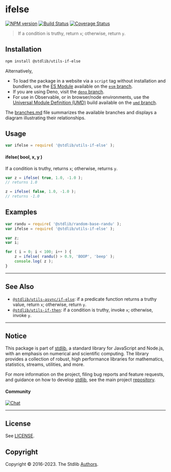 <!--

@license Apache-2.0

Copyright (c) 2018 The Stdlib Authors.

Licensed under the Apache License, Version 2.0 (the "License");
you may not use this file except in compliance with the License.
You may obtain a copy of the License at

   http://www.apache.org/licenses/LICENSE-2.0

Unless required by applicable law or agreed to in writing, software
distributed under the License is distributed on an "AS IS" BASIS,
WITHOUT WARRANTIES OR CONDITIONS OF ANY KIND, either express or implied.
See the License for the specific language governing permissions and
limitations under the License.

-->

# ifelse

[![NPM version][npm-image]][npm-url] [![Build Status][test-image]][test-url] [![Coverage Status][coverage-image]][coverage-url] <!-- [![dependencies][dependencies-image]][dependencies-url] -->

> If a condition is truthy, return `x`; otherwise, return `y`.

<!-- Section to include introductory text. Make sure to keep an empty line after the intro `section` element and another before the `/section` close. -->

<section class="intro">

</section>

<!-- /.intro -->

<!-- Package usage documentation. -->

<section class="installation">

## Installation

```bash
npm install @stdlib/utils-if-else
```

Alternatively,

-   To load the package in a website via a `script` tag without installation and bundlers, use the [ES Module][es-module] available on the [`esm` branch][esm-url].
-   If you are using Deno, visit the [`deno` branch][deno-url].
-   For use in Observable, or in browser/node environments, use the [Universal Module Definition (UMD)][umd] build available on the [`umd` branch][umd-url].

The [branches.md][branches-url] file summarizes the available branches and displays a diagram illustrating their relationships.

</section>

<section class="usage">

## Usage

```javascript
var ifelse = require( '@stdlib/utils-if-else' );
```

#### ifelse( bool, x, y )

If a condition is truthy, returns `x`; otherwise, returns `y`.

```javascript
var z = ifelse( true, 1.0, -1.0 );
// returns 1.0

z = ifelse( false, 1.0, -1.0 );
// returns -1.0
```

</section>

<!-- /.usage -->

<!-- Package usage notes. Make sure to keep an empty line after the `section` element and another before the `/section` close. -->

<section class="notes">

</section>

<!-- /.notes -->

<!-- Package usage examples. -->

<section class="examples">

## Examples

<!-- eslint no-undef: "error" -->

```javascript
var randu = require( '@stdlib/random-base-randu' );
var ifelse = require( '@stdlib/utils-if-else' );

var z;
var i;

for ( i = 0; i < 100; i++ ) {
    z = ifelse( randu() > 0.9, 'BOOP', 'beep' );
    console.log( z );
}
```

</section>

<!-- /.examples -->

<!-- Section to include cited references. If references are included, add a horizontal rule *before* the section. Make sure to keep an empty line after the `section` element and another before the `/section` close. -->

<section class="references">

</section>

<!-- /.references -->

<!-- Section for related `stdlib` packages. Do not manually edit this section, as it is automatically populated. -->

<section class="related">

* * *

## See Also

-   <span class="package-name">[`@stdlib/utils-async/if-else`][@stdlib/utils/async/if-else]</span><span class="delimiter">: </span><span class="description">if a predicate function returns a truthy value, return `x`; otherwise, return `y`.</span>
-   <span class="package-name">[`@stdlib/utils-if-then`][@stdlib/utils/if-then]</span><span class="delimiter">: </span><span class="description">if a condition is truthy, invoke `x`; otherwise, invoke `y`.</span>

</section>

<!-- /.related -->

<!-- Section for all links. Make sure to keep an empty line after the `section` element and another before the `/section` close. -->


<section class="main-repo" >

* * *

## Notice

This package is part of [stdlib][stdlib], a standard library for JavaScript and Node.js, with an emphasis on numerical and scientific computing. The library provides a collection of robust, high performance libraries for mathematics, statistics, streams, utilities, and more.

For more information on the project, filing bug reports and feature requests, and guidance on how to develop [stdlib][stdlib], see the main project [repository][stdlib].

#### Community

[![Chat][chat-image]][chat-url]

---

## License

See [LICENSE][stdlib-license].


## Copyright

Copyright &copy; 2016-2023. The Stdlib [Authors][stdlib-authors].

</section>

<!-- /.stdlib -->

<!-- Section for all links. Make sure to keep an empty line after the `section` element and another before the `/section` close. -->

<section class="links">

[npm-image]: http://img.shields.io/npm/v/@stdlib/utils-if-else.svg
[npm-url]: https://npmjs.org/package/@stdlib/utils-if-else

[test-image]: https://github.com/stdlib-js/utils-if-else/actions/workflows/test.yml/badge.svg?branch=main
[test-url]: https://github.com/stdlib-js/utils-if-else/actions/workflows/test.yml?query=branch:main

[coverage-image]: https://img.shields.io/codecov/c/github/stdlib-js/utils-if-else/main.svg
[coverage-url]: https://codecov.io/github/stdlib-js/utils-if-else?branch=main

<!--

[dependencies-image]: https://img.shields.io/david/stdlib-js/utils-if-else.svg
[dependencies-url]: https://david-dm.org/stdlib-js/utils-if-else/main

-->

[chat-image]: https://img.shields.io/gitter/room/stdlib-js/stdlib.svg
[chat-url]: https://gitter.im/stdlib-js/stdlib/

[stdlib]: https://github.com/stdlib-js/stdlib

[stdlib-authors]: https://github.com/stdlib-js/stdlib/graphs/contributors

[umd]: https://github.com/umdjs/umd
[es-module]: https://developer.mozilla.org/en-US/docs/Web/JavaScript/Guide/Modules

[deno-url]: https://github.com/stdlib-js/utils-if-else/tree/deno
[umd-url]: https://github.com/stdlib-js/utils-if-else/tree/umd
[esm-url]: https://github.com/stdlib-js/utils-if-else/tree/esm
[branches-url]: https://github.com/stdlib-js/utils-if-else/blob/main/branches.md

[stdlib-license]: https://raw.githubusercontent.com/stdlib-js/utils-if-else/main/LICENSE

<!-- <related-links> -->

[@stdlib/utils/async/if-else]: https://github.com/stdlib-js/utils-async-if-else

[@stdlib/utils/if-then]: https://github.com/stdlib-js/utils-if-then

<!-- </related-links> -->

</section>

<!-- /.links -->
